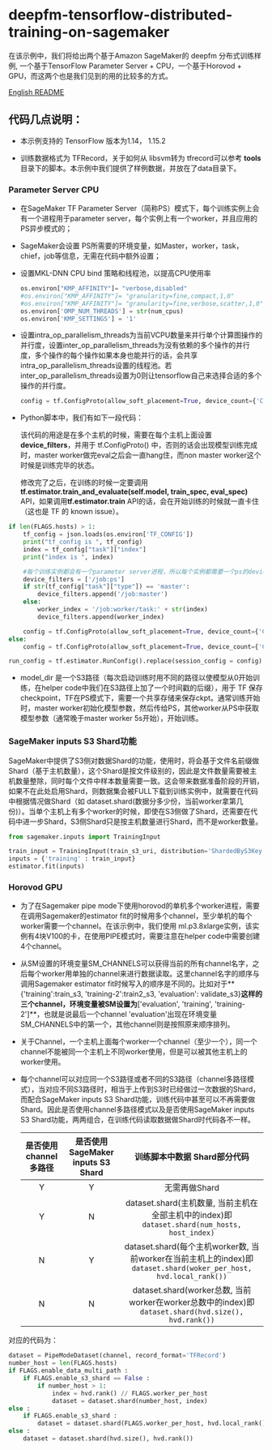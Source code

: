 # deepfm-tensorflow-distributed-training-on-sagemaker

在该示例中，我们将给出两个基于Amazon SageMaker的 deepfm 分布式训练样例, 一个基于TensorFlow Parameter Server + CPU，一个基于Horovod + GPU，而这两个也是我们见到的用的比较多的方式。

[English README](https://github.com/aws-samples/deepfm-tensorflow-distributed-training-on-sagemaker/blob/main/README-EN.md)




## 代码几点说明：
- 本示例支持的 TensorFlow 版本为1.14， 1.15.2

- 训练数据格式为 TFRecord，关于如何从 libsvm转为 tfrecord可以参考 **tools** 目录下的脚本。本示例中我们提供了样例数据，并放在了data目录下。

### Parameter Server CPU

- 在SageMaker TF Parameter Server（简称PS）模式下，每个训练实例上会有一个进程用于parameter server，每个实例上有一个worker，并且应用的PS异步模式的；

- SageMaker会设置 PS所需要的环境变量，如Master，worker，task，chief，job等信息，无需在代码中额外设置；

- 设置MKL-DNN CPU bind 策略和线程池，以提高CPU使用率

  ```python
  os.environ["KMP_AFFINITY"]= "verbose,disabled"
  #os.environ["KMP_AFFINITY"]= "granularity=fine,compact,1,0"
  #os.environ["KMP_AFFINITY"]= "granularity=fine,verbose,scatter,1,0"
  os.environ['OMP_NUM_THREADS'] = str(num_cpus)
  os.environ['KMP_SETTINGS'] = '1'
  ```

- 设置intra_op_parallelism_threads为当前VCPU数量来并行单个计算图操作的并行度，设置inter_op_parallelism_threads为没有依赖的多个操作的并行度，多个操作的每个操作如果本身也能并行的话，会共享intra_op_parallelism_threads设置的线程池。若inter_op_parallelism_threads设置为0则让tensorflow自己来选择合适的多个操作的并行度。

  ```python
  config = tf.ConfigProto(allow_soft_placement=True, device_count={'CPU': num_cpus}, intra_op_parallelism_threads=num_cpus, inter_op_parallelism_threads=num_cpus, device_filters=device_filters)
  ```

- Python脚本中，我们有如下一段代码：

  该代码的用途是在多个主机的时候，需要在每个主机上面设置**device_filters**，并用于 tf.ConfigProto() 中，否则的话会出现模型训练完成时，master worker做完eval之后会一直hang住，而non master worker这个时候是训练完毕的状态。

  修改完了之后，在训练的时候一定要调用 **tf.estimator.train_and_evaluate(self.model, train_spec, eval_spec)** API，如果调用**tf.estimator.train** API的话，会在开始训练的时候就一直卡住（这也是 TF 的 known issue）。

```python
if len(FLAGS.hosts) > 1:
    tf_config = json.loads(os.environ['TF_CONFIG'])
    print("tf_config is ", tf_config)
    index = tf_config["task"]["index"]
    print("index is ", index)

    #每个训练实例都会有一个parameter server进程，所以每个实例都需要一个ps的device filter
    device_filters = ['/job:ps']
    if str(tf_config["task"]["type"]) == 'master':
        device_filters.append('/job:master')
    else:
        worker_index = '/job:worker/task:' + str(index)
        device_filters.append(worker_index)

    config = tf.ConfigProto(allow_soft_placement=True, device_count={'CPU': num_cpus}, intra_op_parallelism_threads=num_cpus, inter_op_parallelism_threads=num_cpus, device_filters=device_filters)
else:
    config = tf.ConfigProto(allow_soft_placement=True, device_count={'CPU': num_cpus}, intra_op_parallelism_threads=num_cpus, inter_op_parallelism_threads=num_cpus)

run_config = tf.estimator.RunConfig().replace(session_config = config)
```

- model_dir 是一个S3路径（每次启动训练时用不同的路径以使模型从0开始训练，在helper code中我们在S3路径上加了一个时间戳的后缀），用于 TF 保存checkpoint，TF在PS模式下，需要一个共享存储来保存ckpt。通常训练开始时，master worker初始化模型参数，然后传给PS，其他worker从PS中获取模型参数（通常晚于master worker 5s开始），开始训练。

### SageMaker inputs S3 Shard功能

SageMaker中提供了S3侧对数据Shard的功能，使用时，将会基于文件名前缀做Shard（基于主机数量），这个Shard是按文件级别的，因此是文件数量需要被主机数量整除，同时每个文件中样本数量需要一致。这会带来数据准备阶段的开销，如果不在此处启用Shard，则数据集会被FULL下载到训练实例中，就需要在代码中根据情况做Shard（如 dataset.shard(数据分多少份，当前worker拿第几份)）。当单个主机上有多个worker的时候，即使在S3侧做了Shard，还需要在代码中进一步Shard，S3侧Shard只是按主机数量进行Shard，而不是worker数量。

```python
from sagemaker.inputs import TrainingInput

train_input = TrainingInput(train_s3_uri, distribution='ShardedByS3Key')
inputs = {'training' : train_input}
estimator.fit(inputs)
```

### Horovod GPU

- 为了在Sagemaker pipe mode下使用horovod的单机多个worker进程，需要在调用Sagemaker的estimator fit的时候用多个channel，至少单机的每个worker需要一个channel。在该示例中，我们使用 ml.p3.8xlarge实例，该实例有4块V100的卡，在使用PIPE模式时，需要注意在helper code中需要创建4个channel。

- 从SM设置的环境变量SM_CHANNELS可以获得当前的所有channel名字，之后每个worker用单独的channel来进行数据读取。这里channel名字的顺序与调用Sagemaker estimator fit时候写入的顺序是不同的。比如对于**{'training':train_s3, 'training-2':train2_s3, 'evaluation': validate_s3}**这样的三个channel，环境变量被SM设置为**['evaluation', 'training', 'training-2']**，也就是说最后一个channel 'evaluation'出现在环境变量SM_CHANNELS中的第一个，其他channel则是按照原来顺序排列。

- 关于Channel，一个主机上面每个worker一个channel（至少一个），同一个channel不能被同一个主机上不同worker使用，但是可以被其他主机上的worker使用。

- 每个channel可以对应同一个S3路径或者不同的S3路径（channel多路径模式），当对应不同S3路径时，相当于上传到S3时已经做过一次数据的Shard，而配合SageMaker inputs S3 Shard功能，训练代码中甚至可以不再需要做Shard。因此是否使用channel多路径模式以及是否使用SageMaker inputs S3 Shard功能，两两组合，在训练代码读取数据做Shard时代码各不一样。

  

  | 是否使用channel多路径 | 是否使用SageMaker inputs S3 Shard |                 训练脚本中数据 Shard部分代码                 |
  | :-------------------: | :-------------------------------: | :----------------------------------------------------------: |
  |           Y           |                 Y                 |                        无需再做Shard                         |
  |           Y           |                 N                 | dataset.shard(主机数量, 当前主机在全部主机中的index)即`dataset.shard(num_hosts, host_index)` |
  |           N           |                 Y                 | dataset.shard(每个主机worker数, 当前worker在当前主机上的index)即`dataset.shard(woker_per_host, hvd.local_rank())` |
  |           N           |                 N                 | dataset.shard(worker总数, 当前worker在worker总数中的index)即`dataset.shard(hvd.size(), hvd.rank())` |

对应的代码为：

```python
dataset = PipeModeDataset(channel, record_format='TFRecord')
number_host = len(FLAGS.hosts)
if FLAGS.enable_data_multi_path : 
    if FLAGS.enable_s3_shard == False :
        if number_host > 1:
            index = hvd.rank() // FLAGS.worker_per_host
            dataset = dataset.shard(number_host, index)
else :
    if FLAGS.enable_s3_shard :
        dataset = dataset.shard(FLAGS.worker_per_host, hvd.local_rank())
else :
    dataset = dataset.shard(hvd.size(), hvd.rank())
```